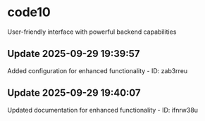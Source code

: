 # code10
User-friendly interface with powerful backend capabilities

## Update 2025-09-29 19:39:57
Added configuration for enhanced functionality - ID: zab3rreu


## Update 2025-09-29 19:40:07
Updated documentation for enhanced functionality - ID: ifnrw38u

